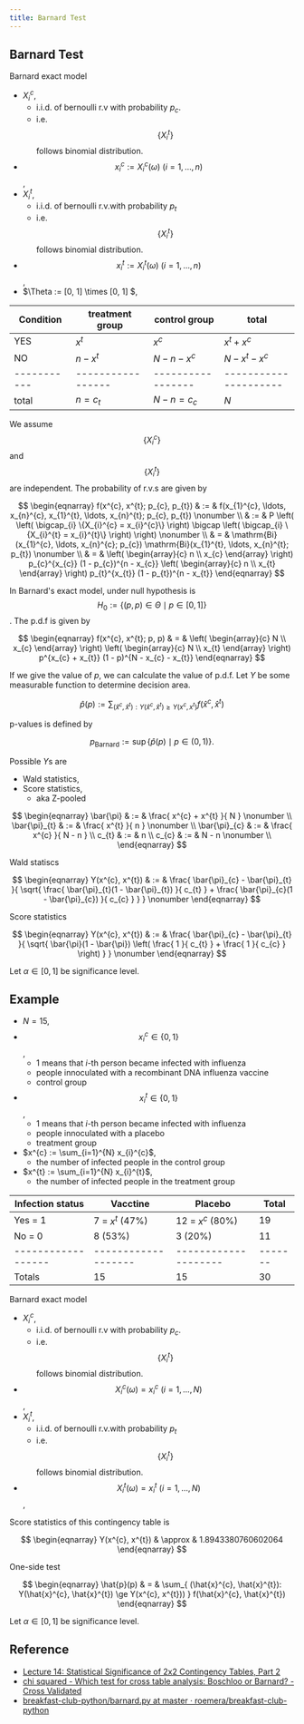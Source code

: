 ```yaml
---
title: Barnard Test
---
```


## Barnard Test
Barnard exact model

* $X_{i}^{c}$,
    * i.i.d. of bernoulli r.v with probability $p_{c}$.
    * i.e. $$\{X_{i}^{t}\}$$ follows binomial distribution.
* $$x_{i}^{c} := X_{i}^{c}(\omega) \ (i = 1, \ldots, n)$$,
* $X_{i}^{t}$,
    * i.i.d. of bernoulli r.v.with probability $p_{t}$
    * i.e. $$\{X_{i}^{t}\}$$ follows binomial distribution.
* $$x_{i}^{t} := X_{i}^{t}(\omega) \ (i = 1, \ldots, n)$$,
* $\Theta := [0, 1] \times [0, 1] $,


| Condition | treatment group | control group   | total               |
|-----------|-----------------|-----------------|---------------------|
| YES       | $x^{t}$         | $x^{c}$         | $x^{t} + x^{c}$     |
| NO        | $n − x^{t}$     | $N − n - x^{c}$ | $N − x^{t} - x^{c}$ |
|-----------|-----------------|-----------------|---------------------|
| total     | $n = c_{t}$     | $N − n = c_{c}$ | $N$                 |

We assume $$\{X_{i}^{c}\}$$ and $$\{X_{i}^{t}\}$$ are independent.
The probability of r.v.s are given by

$$
\begin{eqnarray}
    f(x^{c}, x^{t}; p_{c}, p_{t})
    & := &
        f(x_{1}^{c}, \ldots, x_{n}^{c}, x_{1}^{t}, \ldots, x_{n}^{t}; p_{c}, p_{t})
    \nonumber
    \\
    & := &
        P
        \left(
            \left(
                \bigcap_{i}
                \{X_{i}^{c} = x_{i}^{c}\}
            \right)
            \bigcap
            \left(
                \bigcap_{i}
                \{X_{i}^{t} = x_{i}^{t}\}
            \right)
        \right)
    \nonumber
    \\
    & = &
        \mathrm{Bi}(x_{1}^{c}, \ldots, x_{n}^{c}; p_{c})
        \mathrm{Bi}(x_{1}^{t}, \ldots, x_{n}^{t}; p_{t})
    \nonumber
    \\
    & = &
        \left(
            \begin{array}{c}
                n \\
                x_{c}
            \end{array}
        \right)
        p_{c}^{x_{c}}
        (1 - p_{c})^{n - x_{c}}
        \left(
            \begin{array}{c}
                n \\
                x_{t}
            \end{array}
        \right)
        p_{t}^{x_{t}}
        (1 - p_{t})^{n - x_{t}}
\end{eqnarray}
$$

In Barnard's exact model, under null hypothesis is $$H_{0} := \{(p , p) \in \Theta \mid p \in [0, 1]\}$$. The p.d.f is given by

$$
\begin{eqnarray}
    f(x^{c}, x^{t}; p, p)
    & = &
        \left(
            \begin{array}{c}
                N \\
                x_{c}
            \end{array}
        \right)
        \left(
            \begin{array}{c}
                N \\
                x_{t}
            \end{array}
        \right)
        p^{x_{c} + x_{t}}
        (1 - p)^{N - x_{c} - x_{t}}
\end{eqnarray}
$$


If we give the value of $p$, we can calculate the value of p.d.f.
Let $Y$ be some measurable function to determine decision area.

$$
    \hat{p}(p)
    :=
    \sum_{
        (\hat{x}^{c}, \hat{x}^{t}): Y(\hat{x}^{c}, \hat{x}^{t}) \ge Y(x^{c}, x^{t})
    }
        f(\hat{x}^{c}, \hat{x}^{t})
$$

p-values is defined by

$$
    p_{\mathrm{Barnard}}
    :=
    \sup
    \{
        \hat{p}(p)
        \mid
        p \in (0, 1)
    \}
    .
$$

Possible $Y$s are

* Wald statistics,
* Score statistics,
    * aka Z-pooled

$$
\begin{eqnarray}
    \bar{\pi}
    & := &
        \frac{
            x^{c} + x^{t}
        }{
            N
        }
    \nonumber
    \\
    \bar{\pi}_{t}
    & := &
        \frac{
            x^{t}
        }{
            n
        }
    \nonumber
    \\
    \bar{\pi}_{c}
    & := &
        \frac{
            x^{c}
        }{
            N - n
        }
    \\
    c_{t}
    & := &
        n
    \\
    c_{c}
    & := &
        N - n
    \nonumber
    \\
\end{eqnarray}
$$

Wald statiscs

$$
\begin{eqnarray}
    Y(x^{c}, x^{t})
    & := &
        \frac{
            \bar{\pi}_{c}
            -
            \bar{\pi}_{t}
        }{
            \sqrt{
                \frac{
                   \bar{\pi}_{t}(1 - \bar{\pi}_{t})
                }{
                    c_{t}
                }
                +
                \frac{
                   \bar{\pi}_{c}(1 - \bar{\pi}_{c})
                }{
                    c_{c}
                }
            }
        }
    \nonumber
\end{eqnarray}
$$

Score statistics

$$
\begin{eqnarray}
    Y(x^{c}, x^{t})
    & := &
        \frac{
            \bar{\pi}_{c}
            -
            \bar{\pi}_{t}
        }{
            \sqrt{
                \bar{\pi}(1 - \bar{\pi})
                \left(
                    \frac{
                        1
                    }{
                        c_{t}
                    }
                    +
                    \frac{
                       1
                    }{
                        c_{c}
                    }
                \right)
            }
        }
    \nonumber
\end{eqnarray}
$$


Let $\alpha \in [0, 1]$ be significance level.

## Example
* $N = 15$,
* $$x_{i}^{c} \in \{0, 1\}$$,
    * 1 means that $i$-th person became infected with influenza
    * people innoculated with a recombinant DNA influenza vaccine
    * control group
* $$x_{i}^{t} \in \{0, 1\}$$,
    * 1 means that $i$-th person became infected with influenza
    * people innoculated with a placebo
    * treatment group
* $x^{c} := \sum_{i=1}^{N} x_{i}^{c}$,
    * the number of infected people in the control group
* $x^{t} := \sum_{i=1}^{N} x_{i}^{t}$,
    * the number of infected people in the treatment group


| Infection status | Vacctine          | Placebo            | Total |
|------------------|-------------------|--------------------|-------|
| Yes = 1          | 7 = $x^{t}$ (47%) | 12 = $x^{c}$ (80%) | 19    |
| No  = 0          | 8 (53%)           | 3 (20%)            | 11    |
|------------------|-------------------|--------------------|-------|
| Totals           | 15                | 15                 | 30    |


Barnard exact model

* $X_{i}^{c}$,
    * i.i.d. of bernoulli r.v with probability $p_{c}$.
    * i.e. $$\{X_{i}^{t}\}$$ follows binomial distribution.
* $$X_{i}^{c}(\omega) = x_{i}^{c} \ (i = 1, \ldots, N)$$,
* $X_{i}^{t}$,
    * i.i.d. of bernoulli r.v.with probability $p_{t}$
    * i.e. $$\{X_{i}^{t}\}$$ follows binomial distribution.
* $$X_{i}^{t}(\omega) = x_{i}^{t} \ (i = 1, \ldots, N)$$,

Score statistics of this contingency table is

$$
\begin{eqnarray}
    Y(x^{c}, x^{t})
    & \approx &
        1.8943380760602064
\end{eqnarray}
$$

One-side test

$$
\begin{eqnarray}
    \hat{p}(p)
    & = &
        \sum_{
            (\hat{x}^{c}, \hat{x}^{t}): Y(\hat{x}^{c}, \hat{x}^{t}) \ge Y(x^{c}, x^{t}))
        }
            f(\hat{x}^{c}, \hat{x}^{t})
\end{eqnarray}
$$

Let $\alpha \in [0, 1]$ be significance level.

## Reference
* [Lecture 14: Statistical Significance of 2x2 Contingency Tables, Part 2](https://www2.stat.duke.edu/courses/Spring12/sta10.1/Lectures/Lec14.pdf)
* [chi squared \- Which test for cross table analysis: Boschloo or Barnard? \- Cross Validated](https://stats.stackexchange.com/questions/169864/which-test-for-cross-table-analysis-boschloo-or-barnard)
* [breakfast\-club\-python/barnard\.py at master · roemera/breakfast\-club\-python](https://github.com/roemera/breakfast-club-python/blob/master/barnard/barnard.py)
